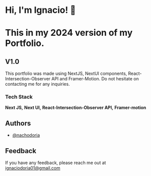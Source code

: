 
# Hi, I'm Ignacio! 👋

# This in my 2024 version of my Portfolio.
## V1.0

This portfolio was made using NextJS, NextUI components, React-Intersection-Observer API and Framer-Motion. Do not hesitate on contacting me for any inquiries. 



### Tech Stack
**Next JS,**
**Next UI,**
**React-Intersection-Observer API,**
**Framer-motion**



## Authors

- [@nachodoria](https://www.github.com/nachodoria)


## Feedback

If you have any feedback, please reach me out at ignaciodoria01@gmail.com


